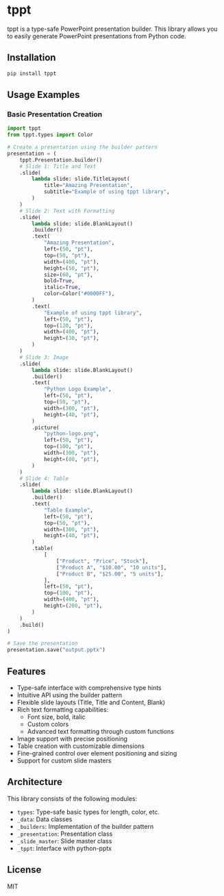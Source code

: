 # tppt

tppt is a type-safe PowerPoint presentation builder. This library allows you to easily generate PowerPoint presentations from Python code.

## Installation

```bash
pip install tppt
```

## Usage Examples

### Basic Presentation Creation

```python
import tppt
from tppt.types import Color

# Create a presentation using the builder pattern
presentation = (
    tppt.Presentation.builder()
    # Slide 1: Title and Text
    .slide(
        lambda slide: slide.TitleLayout(
            title="Amazing Presentation",
            subtitle="Example of using tppt library",
        )
    )
    # Slide 2: Text with Formatting
    .slide(
        lambda slide: slide.BlankLayout()
        .builder()
        .text(
            "Amazing Presentation",
            left=(50, "pt"),
            top=(50, "pt"),
            width=(400, "pt"),
            height=(50, "pt"),
            size=(60, "pt"),
            bold=True,
            italic=True,
            color=Color("#0000FF"),
        )
        .text(
            "Example of using tppt library",
            left=(50, "pt"),
            top=(120, "pt"),
            width=(400, "pt"),
            height=(30, "pt"),
        )
    )
    # Slide 3: Image
    .slide(
        lambda slide: slide.BlankLayout()
        .builder()
        .text(
            "Python Logo Example",
            left=(50, "pt"),
            top=(50, "pt"),
            width=(300, "pt"),
            height=(40, "pt"),
        )
        .picture(
            "python-logo.png",
            left=(50, "pt"),
            top=(100, "pt"),
            width=(300, "pt"),
            height=(80, "pt"),
        )
    )
    # Slide 4: Table
    .slide(
        lambda slide: slide.BlankLayout()
        .builder()
        .text(
            "Table Example",
            left=(50, "pt"),
            top=(50, "pt"),
            width=(300, "pt"),
            height=(40, "pt"),
        )
        .table(
            [
                ["Product", "Price", "Stock"],
                ["Product A", "$10.00", "10 units"],
                ["Product B", "$25.00", "5 units"],
            ],
            left=(50, "pt"),
            top=(100, "pt"),
            width=(400, "pt"),
            height=(200, "pt"),
        )
    )
    .build()
)

# Save the presentation
presentation.save("output.pptx")
```

## Features

- Type-safe interface with comprehensive type hints
- Intuitive API using the builder pattern
- Flexible slide layouts (Title, Title and Content, Blank)
- Rich text formatting capabilities:
  - Font size, bold, italic
  - Custom colors
  - Advanced text formatting through custom functions
- Image support with precise positioning
- Table creation with customizable dimensions
- Fine-grained control over element positioning and sizing
- Support for custom slide masters

## Architecture

This library consists of the following modules:

- `types`: Type-safe basic types for length, color, etc.
- `_data`: Data classes
- `_builders`: Implementation of the builder pattern
- `_presentation`: Presentation class
- `_slide_master`: Slide master class
- `_tppt`: Interface with python-pptx

## License

MIT
